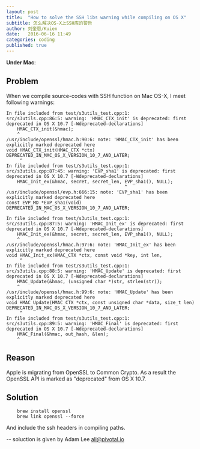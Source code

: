 ```yaml
---
layout: post
title:  "How to solve the SSH libs warning while compiling on OS X"
subtitle: 怎么解决OS-X上SSH库的警告
author: 刘奎恩/Kuien
date:   2016-06-16 11:49
categories: coding
published: true
---
```


__Under Mac__:

## Problem

When we compile source-codes with SSH function on Mac OS-X, I meet following warnings:

```
In file included from test/s3utils_test.cpp:1:
src/s3utils.cpp:86:5: warning: 'HMAC_CTX_init' is deprecated: first deprecated in OS X 10.7 [-Wdeprecated-declarations]
    HMAC_CTX_init(&hmac);
    ^
/usr/include/openssl/hmac.h:90:6: note: 'HMAC_CTX_init' has been explicitly marked deprecated here
void HMAC_CTX_init(HMAC_CTX *ctx) DEPRECATED_IN_MAC_OS_X_VERSION_10_7_AND_LATER;
     ^
In file included from test/s3utils_test.cpp:1:
src/s3utils.cpp:87:45: warning: 'EVP_sha1' is deprecated: first deprecated in OS X 10.7 [-Wdeprecated-declarations]
    HMAC_Init_ex(&hmac, secret, secret_len, EVP_sha1(), NULL);
                                            ^
/usr/include/openssl/evp.h:666:15: note: 'EVP_sha1' has been explicitly marked deprecated here
const EVP_MD *EVP_sha1(void) DEPRECATED_IN_MAC_OS_X_VERSION_10_7_AND_LATER;
              ^
In file included from test/s3utils_test.cpp:1:
src/s3utils.cpp:87:5: warning: 'HMAC_Init_ex' is deprecated: first deprecated in OS X 10.7 [-Wdeprecated-declarations]
    HMAC_Init_ex(&hmac, secret, secret_len, EVP_sha1(), NULL);
    ^
/usr/include/openssl/hmac.h:97:6: note: 'HMAC_Init_ex' has been explicitly marked deprecated here
void HMAC_Init_ex(HMAC_CTX *ctx, const void *key, int len,
     ^
In file included from test/s3utils_test.cpp:1:
src/s3utils.cpp:88:5: warning: 'HMAC_Update' is deprecated: first deprecated in OS X 10.7 [-Wdeprecated-declarations]
    HMAC_Update(&hmac, (unsigned char *)str, strlen(str));
    ^
/usr/include/openssl/hmac.h:99:6: note: 'HMAC_Update' has been explicitly marked deprecated here
void HMAC_Update(HMAC_CTX *ctx, const unsigned char *data, size_t len) DEPRECATED_IN_MAC_OS_X_VERSION_10_7_AND_LATER;
     ^
In file included from test/s3utils_test.cpp:1:
src/s3utils.cpp:89:5: warning: 'HMAC_Final' is deprecated: first deprecated in OS X 10.7 [-Wdeprecated-declarations]
    HMAC_Final(&hmac, out_hash, &len);
    ^
```

## Reason

Apple is migrating from OpenSSL to Common Crypto. As a result the
OpenSSL API is marked as "deprecated" from OS X 10.7.

## Solution

```
    brew install openssl
    brew link openssl --force
```
And include the ssh headers in compiling paths.

-- soluction is given by Adam Lee <ali@pivotal.io>

